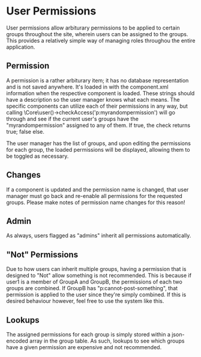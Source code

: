 # User Permissions

User permissions allow arbiturary permissions to be applied to certain groups throughout the site, wherein users can be assigned to the groups.  This provides a relatively simple way of managing roles throughou the entire application.

## Permission

A permission is a rather arbiturary item; it has no database representation and is not saved anywhere.  It's loaded in with the component.xml information when the respective component is loaded.  These strings should have a description so the user manager knows what each means.  The specific components can utilize each of their permissions in any way, but calling \Core\user()->checkAccess('p:myrandompermission') will go through and see if the current user's groups have the "myrandompermission" assigned to any of them.  If true, the check returns true; false else.

The user manager has the list of groups, and upon editing the permissions for each group, the loaded permissions will be displayed, allowing them to be toggled as necessary.

## Changes

If a component is updated and the permission name is changed, that user manager must go back and re-enable all permissions for the requested groups.  Please make notes of permission name changes for this reason!

## Admin

As always, users flagged as "admins" inherit all permissions automatically.

## "Not" Permissions

Due to how users can inherit multiple groups, having a permission that is designed to "Not" allow something is not recommended.  This is because if user1 is a member of GroupA and GroupB, the permissions of each two groups are combined.  If GroupB has "p:cannot-post-something", that permission is applied to the user since they're simply combined.  If this is desired behaviour however, feel free to use the system like this.

## Lookups

The assigned permissions for each group is simply stored within a json-encoded array in the group table.  As such, lookups to see which groups have a given permission are expensive and not recommended.
